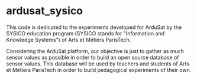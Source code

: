 ardusat_sysico
==============

This code is dedicated to the experiments developed for ArduSat by the SYSICO education program (SYSICO stands for "Information and Knowledge Systems") of Arts et Métiers ParisTech.

Considering the ArduSat platform, our objective is just to gather as much sensor values as possible in order to build an open source database of sensor values. This database will be used by teachers and students of Arts et Métiers ParisTech in order to build pedagogical experiments of their own.
